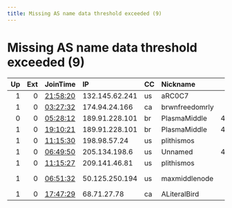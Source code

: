```yaml
---
title: Missing AS name data threshold exceeded (9)
---
```


# Missing AS name data threshold exceeded (9)

|   Up |   Ext | JoinTime                                                                                            | IP             | CC   | Nickname       |   ORp |   Dirp | Version   | Contact                      | OS    |   eFamMembers |
|-----:|------:|:----------------------------------------------------------------------------------------------------|:---------------|:-----|:---------------|------:|-------:|:----------|:-----------------------------|:------|--------------:|
|    1 |     0 | [21:58:20](https://metrics.torproject.org/rs.html#details/46712588E3EBDDE82C779D6E0D2FD9EDD33057F9) | 132.145.62.241 | us   | aRC0C7         |  1234 |      0 | 0.4.6.6   | None                         | Linux |             1 |
|    1 |     0 | [03:27:32](https://metrics.torproject.org/rs.html#details/C5A242C7087EB8622ACD6C526E6908AC12429184) | 174.94.24.166  | ca   | brwnfreedomrly |  9001 |   9030 | 0.4.5.9   | None                         | Linux |             1 |
|    0 |     0 | [05:28:12](https://metrics.torproject.org/rs.html#details/E2D758822D44AE1E616C4983FB122DF5CCB6A2D7) | 189.91.228.101 | br   | PlasmaMiddle   | 42536 |  42566 | 0.4.5.9   | luizpauloeletrico42 at gm    | Linux |             1 |
|    1 |     0 | [19:10:21](https://metrics.torproject.org/rs.html#details/10F1E030634D0102ABC1E847FFA3D1DE05AFB5FB) | 189.91.228.101 | br   | PlasmaMiddle   | 42536 |  42566 | 0.4.5.9   | luizpauloeletrico42 at gm    | Linux |             2 |
|    1 |     0 | [11:15:30](https://metrics.torproject.org/rs.html#details/D3BAB67D1079EA080B83F158D69CA270FA44486B) | 198.98.57.24   | us   | plithismos     |  9001 |   9030 | 0.4.5.9   | plithismostor@protonmail.    | Linux |             8 |
|    1 |     0 | [06:49:50](https://metrics.torproject.org/rs.html#details/E32644A26785CCA0080C53C5CC4D9AB942A1281F) | 205.134.198.6  | us   | Unnamed        | 42448 |      0 | 0.3.5.15  | None                         | Linux |             1 |
|    1 |     0 | [11:15:27](https://metrics.torproject.org/rs.html#details/B3195576E1E6A8F342C312A2F0D1AFCAAF5A5EDF) | 209.141.46.81  | us   | plithismos     |  9001 |   9030 | 0.4.5.9   | plithismostor@protonmail.    | Linux |             8 |
|    1 |     0 | [06:51:32](https://metrics.torproject.org/rs.html#details/97213FA3571AAA77E763C3D1427236F76FD2EFC7) | 50.125.250.194 | us   | maxmiddlenode  |   443 |   8080 | 0.3.5.15  | &lt;ares salvation@yahoo.com | Linux |             1 |
|    1 |     0 | [17:47:29](https://metrics.torproject.org/rs.html#details/262B0B749C9088446A5521C4E98173DED815FD5A) | 68.71.27.78    | ca   | ALiteralBird   |  9001 |   9030 | 0.4.5.9   | A Literal Bird spamapply     | Linux |             1 |
